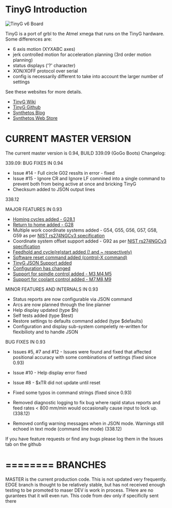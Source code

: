 TinyG Introduction
========

![TinyG v6 Board](http://farm9.staticflickr.com/8043/8106490677_06e1e4f1e9_z.jpg)

TinyG is a port of grbl to the Atmel xmega that runs on the TinyG hardware. Some differences are:

* 6 axis motion (XYXABC axes)
* jerk controlled motion for acceleration planning (3rd order motion planning)
* status displays ('?' character)
* XON/XOFF protocol over serial
* config is necessarily different to take into account the larger number of settings

See these websites for more details.

* [TinyG Wiki](http://www.synthetos.com/wiki/index.php?title=Projects:TinyG)
* [TinyG Github](https://github.com/synthetos/TinyG)
* [Synthetos Blog](https://www.synthetos.com/)
* [Synthetos Web Store](https://www.synthetos.com/webstore/)


CURRENT MASTER VERSION
========
The current master version is 0.94, BUILD 339.09 (GoGo Boots)
Changelog:

339.09: 
BUG FIXES IN 0.94
* Issue #14 - Full circle G02 resslts in error - fixed
* Issue #15 - Ignore CR and Ignore LF comnined into a single command to prevent both from being active at once and bricking TinyG
* Checksum added to JSON output lines

338.12

MAJOR FEATURES IN 0.93
* [Homing cycles added - G28.1](http://www.synthetos.com/wiki/index.php?title=Projects:TinyG-Homing)
* [Return to home added - G28](http://www.synthetos.com/wiki/index.php?title=Projects:TinyG-Homing)
* Multiple work coordinate systems added - G54, G55, G56, G57, G58, G59 as per [NIST rs274NGCv3 specification](http://citeseerx.ist.psu.edu/viewdoc/summary?doi=10.1.1.141.2441)
* Coordinate system offset support added - G92 as per [NIST rs274NGCv3 specification](http://citeseerx.ist.psu.edu/viewdoc/summary?doi=10.1.1.141.2441)
* [Feedhold and cycle(re)start added (! and ~ respectively)](http://www.synthetos.com/wiki/index.php?title=Projects:TinyG-Gcode-Support#Starting.2C_Stopping.2C_Feedhold_and_Rate_Overrides_-_Design_Notes)
* [Software reset command added (control-X command)](http://www.synthetos.com/wiki/index.php?title=Projects:TinyG-Gcode-Support#Starting.2C_Stopping.2C_Feedhold_and_Rate_Overrides_-_Design_Notes)
* [TinyG JSON Support added](http://www.synthetos.com/wiki/index.php?title=Projects:TinyG-JSON)
* [Configuration has changed](http://www.synthetos.com/wiki/index.php?title=TinyG:Configuring) 
* [Support for spindle control added - M3,M4,M5](http://www.synthetos.com/wiki/index.php?title=Projects:TinyG-Gcode-Support#Gcode_Language_Support)
* [Support for coolant control added - M7,M8,M9](http://www.synthetos.com/wiki/index.php?title=Projects:TinyG-Gcode-Support#Gcode_Language_Support)

MINOR FEATURES AND INTERNALS IN 0.93
* Status reports are now configurable via JSON command
* Arcs are now planned through the line planner
* Help display updated (type $h)
* Self tests added (type $test)
* Restore settings to defaults command added (type $defaults)
* Configuration and display sub-system compeletly re-written for flexibilioty and to handle JSON

BUG FIXES IN 0.93
* Issues #5, #7 and #12 - Issues were found and fixed that affected positional accuracy with some combinations of settings (fixed since 0.93)
* Issue #10 - Help display error fixed
* Issue #8 - $xTR did not update until reset
* Fixed some typos in command strings (fixed since 0.93)

* Removed diagnostic logging to fix bug where rapid status reports and feed rates < 800 mm/min would occasionally cause input to lock up. (338.12)
* Removed config warning messages when in JSON mode. Warnings still echoed in text mode (command line mode) (338.12)

If you have feature requests or find any bugs please log them in the Issues tab on the github


========
BRANCHES
========

MASTER is the current production code. This is not updated very frequently.
EDGE branch is thought to be relatively stable, but has not received enough testing to be promoted to maser
DEV is work in process. THere are no gurantees that it will even run. This code from dev only if specificlly sent there
